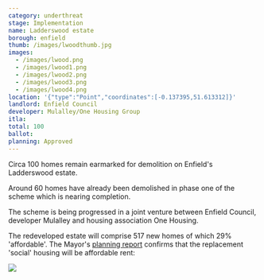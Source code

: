```yaml
---
category: underthreat
stage: Implementation 
name: Ladderswood estate 
borough: enfield
thumb: /images/lwoodthumb.jpg
images:
  - /images/lwood.png
  - /images/lwood1.png
  - /images/lwood2.png
  - /images/lwood3.png
  - /images/lwood4.png
location: '{"type":"Point","coordinates":[-0.137395,51.613312]}'
landlord: Enfield Council
developer: Mulalley/One Housing Group
itla:
total: 100
ballot:
planning: Approved
---
```

Circa 100 homes remain earmarked for demolition on Enfield's Ladderswood estate. 

Around 60 homes have already been demolished in phase one of the scheme which is nearing completion.

The scheme is being progressed in a joint venture between Enfield Council, developer Mulalley and housing association One Housing.

The redeveloped estate will comprise 517 new homes of which 29% 'affordable'. The Mayor's [planning report](https://www.london.gov.uk/sites/default/files/public%3A//public%3A//PAWS/media_id_205193///ladderswood_estate_report.pdf) confirms that the replacement 'social' housing will be affordable rent:

<img src="/images/ladderswoodlr.png" class="img-fluid rounded img-thumbnail">

